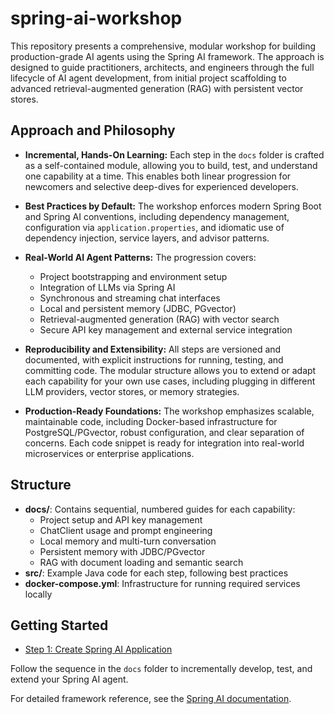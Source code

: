 # spring-ai-workshop

This repository presents a comprehensive, modular workshop for building production-grade AI agents using the Spring AI framework. The approach is designed to guide practitioners, architects, and engineers through the full lifecycle of AI agent development, from initial project scaffolding to advanced retrieval-augmented generation (RAG) with persistent vector stores.

## Approach and Philosophy

- **Incremental, Hands-On Learning:**
  Each step in the `docs` folder is crafted as a self-contained module, allowing you to build, test, and understand one capability at a time. This enables both linear progression for newcomers and selective deep-dives for experienced developers.

- **Best Practices by Default:**
  The workshop enforces modern Spring Boot and Spring AI conventions, including dependency management, configuration via `application.properties`, and idiomatic use of dependency injection, service layers, and advisor patterns.

- **Real-World AI Agent Patterns:**
  The progression covers:
  - Project bootstrapping and environment setup
  - Integration of LLMs via Spring AI
  - Synchronous and streaming chat interfaces
  - Local and persistent memory (JDBC, PGvector)
  - Retrieval-augmented generation (RAG) with vector search
  - Secure API key management and external service integration

- **Reproducibility and Extensibility:**
  All steps are versioned and documented, with explicit instructions for running, testing, and committing code. The modular structure allows you to extend or adapt each capability for your own use cases, including plugging in different LLM providers, vector stores, or memory strategies.

- **Production-Ready Foundations:**
  The workshop emphasizes scalable, maintainable code, including Docker-based infrastructure for PostgreSQL/PGvector, robust configuration, and clear separation of concerns. Each code snippet is ready for integration into real-world microservices or enterprise applications.

## Structure

- **docs/**: Contains sequential, numbered guides for each capability:
  - Project setup and API key management
  - ChatClient usage and prompt engineering
  - Local memory and multi-turn conversation
  - Persistent memory with JDBC/PGvector
  - RAG with document loading and semantic search
- **src/**: Example Java code for each step, following best practices
- **docker-compose.yml**: Infrastructure for running required services locally

## Getting Started
- [Step 1: Create Spring AI Application](docs/1.Create%20Spring%20AI%20Application.md)

Follow the sequence in the `docs` folder to incrementally develop, test, and extend your Spring AI agent.

For detailed framework reference, see the [Spring AI documentation](https://docs.spring.io/spring-ai/docs/current/reference/html/index.html).
